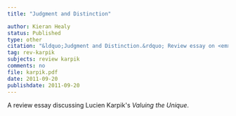 ```yaml
---
title: "Judgment and Distinction"

author: Kieran Healy
status: Published
type: other
citation: "&ldquo;Judgment and Distinction.&rdquo; Review essay on <em>Valuing the Unique</em>, by Lucien Karpik. <em>Socio-Economic Review</em>."
tag: rev-karpik
subjects: review karpik
comments: no
file: karpik.pdf
date: 2011-09-20
publishdate: 2011-09-20
---
```

A review essay discussing Lucien Karpik's *Valuing the Unique*. 
